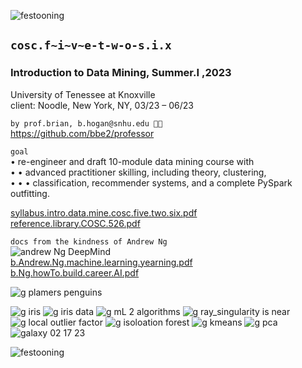 ![festooning](https://user-images.githubusercontent.com/59778456/235022589-fbb23ebb-d35f-4533-b767-491e1414c652.PNG)  

## **`cosc.f~i~v~e-t-w-o-s.i.x`**  
### Introduction to Data Mining, Summer.I ,2023
University of Tenessee at Knoxville  
client: Noodle, New York, NY, 03/23 – 06/23  

`by prof.brian, b.hogan@snhu.edu 🧑‍🚀 `  
https://github.com/bbe2/professor  


`goal`  
• re-engineer and draft 10-module data mining course with   
• • advanced practitioner skilling, including theory, clustering,   
• • •  classification, recommender systems, and a complete PySpark outfitting.   

[syllabus.intro.data.mine.cosc.five.two.six.pdf](https://github.com/bbe2/professor/files/11680899/syllabus.intro.data.mine.cosc.five.two.six.pdf)
[reference.library.COSC.526.pdf](https://github.com/bbe2/professor/files/11587014/reference.library.COSC.526.pdf)

`docs from the kindness of Andrew Ng`   
![andrew Ng DeepMind](https://github.com/bbe2/professor/assets/59778456/95b141f8-48cc-4482-be90-eb86456172c2)  
[b.Andrew.Ng.machine.learning.yearning.pdf](https://github.com/bbe2/professor/files/11587063/b.Andrew.Ng.machine.learning.yearning.pdf)  
[b.Ng.howTo.build.career.AI.pdf](https://github.com/bbe2/professor/files/11587064/b.Ng.howTo.build.career.AI.pdf)  


![g plamers penguins](https://github.com/bbe2/professor/assets/59778456/9916fa79-5f60-41fa-ad3e-e04fd0435930)

![g iris](https://github.com/bbe2/professor/assets/59778456/97d8e1f8-bb70-4b54-bfd1-c8b879b9d6bd)
![g iris data](https://github.com/bbe2/professor/assets/59778456/0b3e8c74-19b5-4767-9ffb-c8e098733e0e)
![g mL 2 algorithms](https://github.com/bbe2/professor/assets/59778456/3d84c5c3-911f-4d15-9bec-17ace591824b)
![g ray_singularity is near](https://github.com/bbe2/professor/assets/59778456/1b87392f-ffd3-45c3-a41a-67c114585300)
![g local outlier factor](https://github.com/bbe2/professor/assets/59778456/55775d4c-08ff-4e62-95bc-d28ffa4bd6a5)
![g isoloation forest](https://github.com/bbe2/professor/assets/59778456/e29df8e5-d828-423b-8e4c-abb613c99a8b)
![g kmeans](https://github.com/bbe2/professor/assets/59778456/ecfb79ae-be2d-415b-9f6d-df4529cd3a23)
![g pca](https://github.com/bbe2/professor/assets/59778456/76d5a632-2aec-4420-a0e0-1029d682e668)
![galaxy 02 17 23](https://github.com/bbe2/professor/assets/59778456/84f7cd04-7bbc-4d2c-8323-3c656ac35e89)


![festooning](https://user-images.githubusercontent.com/59778456/235022589-fbb23ebb-d35f-4533-b767-491e1414c652.PNG)  
